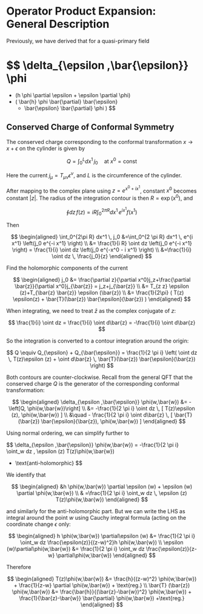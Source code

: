 # Operator Product Expansion: <br>General Description

Previously, we have derived that for a quasi-primary field

$$
\delta_{\epsilon ,\bar{\epsilon}} \phi 
=
- (h \phi  \partial \epsilon + \epsilon \partial \phi)
- (
    \bar{h} \phi \bar{\partial} \bar{\epsilon}
    + \bar{\epsilon} \bar{\partial} \phi
)
$$

## Conserved Charge of Conformal Symmetry 

The conserved charge corresponding to the conformal transformation $x\to x+\epsilon$ on the cylinder is given by

$$
Q=\int_0^L dx^1 \, j_0
\quad
\text{at } x^0 = \text{const}
$$

Here the current $j_{\mu}=T_{\mu  \nu} \epsilon^{\nu}$, and $L$ is the circumference of the cylinder. 

After mapping to the complex plane using $z=e^{x^0+i x^1}$, constant $x^0$ becomes constant $|z|$. The radius of the integration contour is then $R=\exp \left(x^0\right)$, and

$$
\oint dz \, f(z)
= i R \int_0^{2 \pi R} dx^1 \, e^{i x^1} f(x^1)
$$

Then

$$
\begin{aligned}
    \int_0^{2\pi R} dx^1 \, j_0
    &=\int_0^{2 \pi R} dx^1 \, e^{i x^1}
    \left(j_0 e^{-i x^1} \right)
    \\
    &= \frac{1}{i R} \oint dz 
    \left(j_0 e^{-i x^1} \right)
    =
    \frac{1}{i} \oint dz 
    \left(j_0 e^{-x^0 - i x^1} \right)
    \\
    &=\frac{1}{i} \oint dz \, \frac{j_0}{z}
\end{aligned}
$$

Find the holomorphic components of the current

$$
\begin{aligned}
    j_0 
    &= \frac{\partial z}{\partial x^0}j_z+\frac{\partial \bar{z}}{\partial x^0}j_{\bar{z}}
    = j_z+j_{\bar{z}}
    \\
    &= T_{z z} \epsilon (z)+T_{\bar{z} \bar{z}} \epsilon (\bar{z})
    \\
    &= \frac{1}{2\pi} (
        T(z) \epsilon(z)
        + \bar{T}(\bar{z}) \bar{\epsilon}(\bar{z})
    )
\end{aligned}
$$

When integrating, we need to treat $\bar{z}$ as the complex conjugate of $z$:

$$
\frac{1}{i} \oint dz
= \frac{1}{i} \oint d\bar{z}
= -\frac{1}{i} \oint d\bar{z}
$$

So the integration is converted to a contour integration around the origin:

$$
Q
\equiv Q_{\epsilon} + Q_{\bar{\epsilon}}
= \frac{1}{2 \pi i} \left(
    \oint dz \, T(z)\epsilon (z)
    + \oint d\bar{z} \, \bar{T}(\bar{z}) \bar{\epsilon}(\bar{z})
\right)
$$

Both contours are counter-clockwise. Recall from the general QFT that the conserved charge $Q$ is the generator of the corresponding conformal transformation:

$$
\begin{aligned}
    \delta_{\epsilon ,\bar{\epsilon}} \phi(w,\bar{w})
    &= -\left[Q, \phi(w,\bar{w})\right]
    \\
    &= -\frac{1}{2 \pi i} \oint dz \, [
        T(z)\epsilon (z), 
        \phi(w,\bar{w})
    ]
    \\ &\quad
    - \frac{1}{2 \pi i} \oint d\bar{z} \, [
        \bar{T}(\bar{z}) \bar{\epsilon}(\bar{z}),
        \phi(w,\bar{w})
    ]
\end{aligned}
$$

Using normal ordering, we can simplify further to

$$
\delta_{\epsilon ,\bar{\epsilon}} \phi(w,\bar{w})
= -\frac{1}{2 \pi i} \oint_w dz \, 
\epsilon (z) T(z)\phi(w,\bar{w})
+ \text{anti-holomorphic}
$$

We identify that

$$
\begin{aligned}
    &h \phi(w,\bar{w}) \partial \epsilon (w) + \epsilon (w) \partial \phi(w,\bar{w})
    \\ &
    =\frac{1}{2 \pi i} \oint_w dz \, \epsilon
    (z) T(z)\phi(w,\bar{w})
\end{aligned}
$$

and similarly for the anti-holomorphic part. But we can write the LHS as integral around the point $w$ using Cauchy integral formula (acting on the coordinate change $\epsilon$ only:

$$
\begin{aligned}
    h \phi(w,\bar{w}) \partial\epsilon (w)
    &= \frac{1}{2 \pi i} \oint_w dz \frac{\epsilon(z)}{(z-w)^2}h \phi(w,\bar{w})
    \\
    \epsilon (w)\partial\phi(w,\bar{w})
    &= \frac{1}{2 \pi i} \oint_w dz \frac{\epsilon(z)}{z-w} \partial\phi(w,\bar{w})
\end{aligned}
$$

Therefore

$$
\begin{aligned}
    T(z)\phi(w,\bar{w})
    &= \frac{h}{(z-w)^2} \phi(w,\bar{w})
    + \frac{1}{z-w} \partial \phi(w,\bar{w})
    + \text{reg.}
    \\
    \bar{T} (\bar{z}) \phi(w,\bar{w})
    &= \frac{\bar{h}}{(\bar{z}-\bar{w})^2} \phi(w,\bar{w})
    + \frac{1}{\bar{z}-\bar{w}} \bar{\partial} \phi(w,\bar{w})
    +\text{reg.}
\end{aligned}
$$
